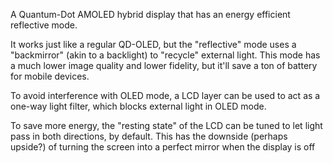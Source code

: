 A Quantum-Dot AMOLED hybrid display that has an energy efficient reflective mode.

It works just like a regular QD-OLED, but the "reflective" mode uses a "backmirror" (akin to a backlight) to "recycle" external light. This mode has a much lower image quality and lower fidelity, but it'll save a ton of battery for mobile devices.

To avoid interference with OLED mode, a LCD layer can be used to act as a one-way light filter, which blocks external light in OLED mode.

To save more energy, the "resting state" of the LCD can be tuned to let light pass in both directions, by default. This has the downside  (perhaps upside?) of turning the screen into a perfect mirror when the display is off
